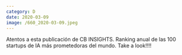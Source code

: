 ```yaml
--- 
category: D 
date: 2020-03-09 
image: /660_2020-03-09.jpeg 
--- 
```


Atentos a esta publicación de CB INSIGHTS. Ranking anual de las 100 startups de IA más prometedoras del mundo. Take a look!!!!